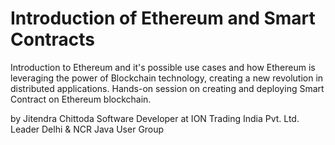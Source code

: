 # Introduction of Ethereum and Smart Contracts
Introduction to Ethereum and it's possible use cases and how Ethereum is leveraging the power of Blockchain technology, creating a new revolution in distributed applications. Hands-on session on creating and deploying Smart Contract on Ethereum blockchain.

by Jitendra Chittoda
Software Developer at ION Trading India Pvt. Ltd.
Leader Delhi & NCR Java User Group
